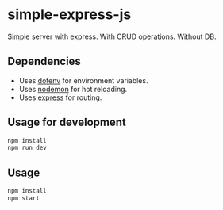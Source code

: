 # simple-express-js

Simple server with express. With CRUD operations. Without DB.

## Dependencies

- Uses [dotenv](https://github.com/motdotla/dotenv) for environment variables.
- Uses [nodemon](https://github.com/remy/nodemon) for hot reloading.
- Uses [express](https://github.com/expressjs/express) for routing.

## Usage for development

```bash
npm install
npm run dev
```

## Usage

```bash
npm install
npm start
```
